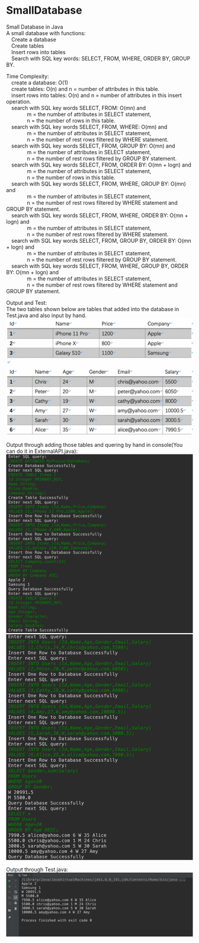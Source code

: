 # SmallDatabase
Small Database in Java  
A small database with functions:  
&emsp;Create a database  
&emsp;Create tables  
&emsp;Insert rows into tables  
&emsp;Search with SQL key words: SELECT, FROM, WHERE, ORDER BY, GROUP BY.  
  
Time Complexity:  
&emsp;create a database: O(1)  
&emsp;create tables: O(n) and n = number of attributes in this table.  
&emsp;insert rows into tables: O(n) and n = number of attributes in this insert operation.  
&emsp;search with SQL key words SELECT, FROM: O(mn) and  
&emsp;&emsp;&emsp;&emsp;m = the number of attributes in SELECT statement,  
&emsp;&emsp;&emsp;&emsp;n = the number of rows in this table.  
&emsp;search with SQL key words SELECT, FROM, WHERE: O(mn) and  
&emsp;&emsp;&emsp;&emsp;m = the number of attributes in SELECT statement,  
&emsp;&emsp;&emsp;&emsp;n = the number of rest rows filtered by WHERE statement.  
&emsp;search with SQL key words SELECT, FROM, GROUP BY: O(mn) and  
&emsp;&emsp;&emsp;&emsp;m = the number of attributes in SELECT statement,  
&emsp;&emsp;&emsp;&emsp;n = the number of rest rows filtered by GROUP BY statement.  
&emsp;search with SQL key words SELECT, FROM, ORDER BY: O(mn + logn) and  
&emsp;&emsp;&emsp;&emsp;m = the number of attributes in SELECT statement,  
&emsp;&emsp;&emsp;&emsp;n = the number of rows in this table.  
&emsp;search with SQL key words SELECT, FROM, WHERE, GROUP BY: O(mn) and  
&emsp;&emsp;&emsp;&emsp;m = the number of attributes in SELECT statement,  
&emsp;&emsp;&emsp;&emsp;n = the number of rest rows filtered by WHERE statement and GROUP BY statement.  
&emsp;search with SQL key words SELECT, FROM, WHERE, ORDER BY: O(mn + logn) and  
&emsp;&emsp;&emsp;&emsp;m = the number of attributes in SELECT statement,  
&emsp;&emsp;&emsp;&emsp;n = the number of rest rows filtered by WHERE statement.  
&emsp;search with SQL key words SELECT, FROM, GROUP BY, ORDER BY: O(mn + logn) and  
&emsp;&emsp;&emsp;&emsp;m = the number of attributes in SELECT statement,  
&emsp;&emsp;&emsp;&emsp;n = the number of rest rows filtered by GROUP BY statement.  
&emsp;search with SQL key words SELECT, FROM, WHERE, GROUP BY, ORDER BY: O(mn + logn) and  
&emsp;&emsp;&emsp;&emsp;m = the number of attributes in SELECT statement,  
&emsp;&emsp;&emsp;&emsp;n = the number of rest rows filtered by WHERE statement and GROUP BY statement.  
  
Output and Test:  
The two tables shown below are tables that added into the database in Test.java and also input by hand.
![image](https://github.com/CkyZzzz/SmallDatabase/blob/master/images/tables.png)
  
Output through adding those tables and quering by hand in console(You can do it in ExternalAPI.java):  
![image](https://github.com/CkyZzzz/SmallDatabase/blob/master/images/console_output_1.png)  
![image](https://github.com/CkyZzzz/SmallDatabase/blob/master/images/console_output_2.png)
  
Output through Test.java:  
![image](https://github.com/CkyZzzz/SmallDatabase/blob/master/images/console_output_3.png)
